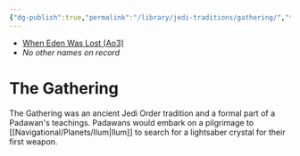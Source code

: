 ```yaml
---
{"dg-publish":true,"permalink":"/library/jedi-traditions/gathering/","tags":["library"],"noteIcon":"saber1"}
---
```


- [When Eden Was Lost (Ao3)](https://archiveofourown.org/works/19334440)
- *No other names on record*
# The Gathering
The Gathering was an ancient Jedi Order tradition and a formal part of a Padawan's teachings. Padawans would embark on a pilgrimage to [[Navigational/Planets/Ilum\|Ilum]] to search for a lightsaber crystal for their first weapon. 